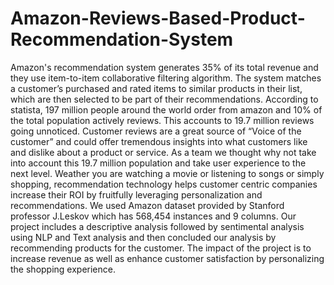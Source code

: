 # Amazon-Reviews-Based-Product-Recommendation-System
Amazon's recommendation system generates 35% of its total revenue and they use item-to-item
collaborative filtering algorithm. The system matches a customer’s purchased and rated items to
similar products in their list, which are then selected to be part of their recommendations.
According to statista, 197 million people around the world order from amazon and 10% of the
total population actively reviews. This accounts to 19.7 million reviews going unnoticed.
Customer reviews are a great source of “Voice of the customer” and could offer tremendous
insights into what customers like and dislike about a product or service. As a team we thought
why not take into account this 19.7 million population and take user experience to the next level.
Weather you are watching a movie or listening to songs or simply shopping,
recommendation technology helps customer centric companies increase their ROI by fruitfully
leveraging personalization and recommendations.
We used Amazon dataset provided by Stanford professor J.Leskov which has 568,454
instances and 9 columns. Our project includes a descriptive analysis followed by sentimental
analysis using NLP and Text analysis and then concluded our analysis by recommending
products for the customer. The impact of the project is to increase revenue as well as enhance
customer satisfaction by personalizing the shopping experience.
